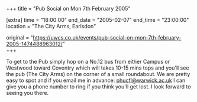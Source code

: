 +++
title = "Pub Social on Mon 7th February 2005"

[extra]
time = "18:00:00"
end_date = "2005-02-07"
end_time = "23:00:00"
location = "The City Arms, Earlsdon"

original = "https://uwcs.co.uk/events/pub-social-on-mon-7th-february-2005-1474488963012/"    
+++

To get to the Pub simply hop on a No.12 bus from either Campus or Westwood toward Coventry which will takes 10-15 mins tops and you'll see the pub (The City Arms) on the corner of a small roundabout. We are pretty easy to spot and if you email me in advance: phucfl@warwick.ac.uk I can give you a phone number to ring if you think you'll get lost. I look forward to seeing you there.

